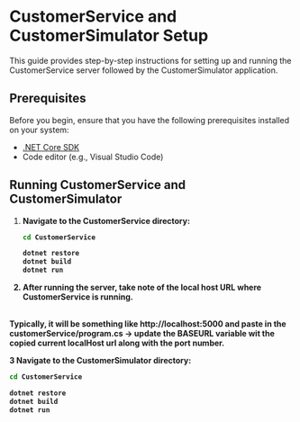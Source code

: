 # CustomerService and CustomerSimulator Setup

This guide provides step-by-step instructions for setting up and running the CustomerService server followed by the CustomerSimulator application.

## Prerequisites

Before you begin, ensure that you have the following prerequisites installed on your system:

- [.NET Core SDK](https://dotnet.microsoft.com/download)
- Code editor (e.g., Visual Studio Code)

## Running CustomerService and CustomerSimulator

1. <b>Navigate to the CustomerService directory:
   ```bash
   cd CustomerService

   dotnet restore
   dotnet build
   dotnet run


2. <b>After running the server, take note of the local host URL where CustomerService is running.</b><br> 

<br>Typically, it will be something like http://localhost:5000 and paste in the customerService/program.cs -> update the BASEURL variable wit the copied current localHost url along with the port number.

3 <b> Navigate to the CustomerSimulator directory:
   ```bash
   cd CustomerService

   dotnet restore
   dotnet build
   dotnet run
